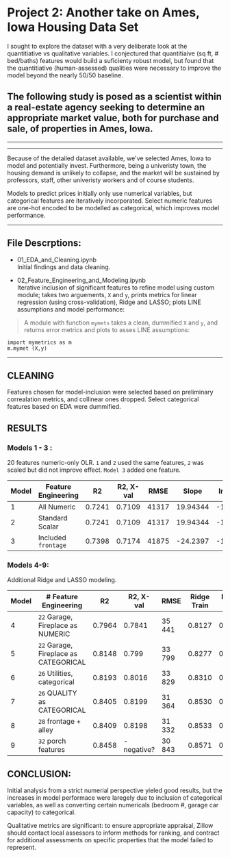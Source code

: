 # Project 2: Another take on Ames, Iowa Housing Data Set 
I sought to explore the dataset with a very deliberate look at the quantitiative vs qualitative variables. I conjectured that quantitiaive (sq ft, # bed/baths) features would build a suficienty robust model, but found that the quantitiative (human-assessed) qualities were necessary to improve the model beyond the nearly 50/50 baseline. 

The following study is posed as a scientist within a real-estate agency seeking to determine an appropriate market value, both for purchase and sale, of properties in Ames, Iowa. 
---
---
---
Because of the detailed dataset available, we've selected Ames, Iowa to model and potentially invest. Furthermore, being a univeristy town, the housing demand is unlikely to collapse, and the market will be sustained by professors, staff, other univeristy workers and of course students. 


Models to predict prices initially only use numerical variables, but categorical features are iteratively incorporated. Select numeric features are one-hot encoded to be modelled as categorical, which improves model performance. 

---
## File Descrptions: 
* 01_EDA_and_Cleaning.ipynb <br>
Initial findings and data cleaning. 

* 02_Feature_Engineering_and_Modeling.ipynb <br>
Iterative inclusion of significant features to refine model using custom module; takes two arguements, `X` and `y`, prints metrics for linear regression (using cross-validation), Ridge and LASSO; plots LINE assumptions and model performance: 


> A module with function `mymets` takes a clean, dummified `X` and `y`, and returns error metrics and plots to asses LINE assumptions: 

```
import mymetrics as m
m.mymet (X,y) 
```

---
## CLEANING
Features chosen for model-inclusion were selected based on preliminary correalation metrics, and collinear ones dropped.  Select categorical features based on EDA were dummified. 

## RESULTS
### Models 1 - 3 : 
20 features numeric-only OLR. `1` and `2` used the same features, `2` was scaled but did not improve effect. `Model 3` added one feature. 


Model   | Feature Engineering           | R2        | R2, X-val     | RMSE          | Slope         | Intercept             
---     | ---                           | ---       | ---           | ---           | ---           | ---    
1       | All Numeric                   | 0.7241    | 0.7109        | 41317         | 19.94344      | -1364941
2       | Standard Scalar               | 0.7241    | 0.7109        | 41317         | 19.94344      | -1364941
3       | Included `frontage`    | 0.7398   | 0.7174    | 41875 | -24.2397  | -1123871

### Models 4-9: 
Additional Ridge and LASSO modeling. 

Model| # Feature Engineering              | R2        | R2, X-val     | RMSE          |Ridge Train    | Ridge Test      | Lasso Train  | Laso Test       
---  | ---                              | ---       | ---           | ---           | ---           | ---    | ---  | --- 
4    | `22` Garage, Fireplace as NUMERIC     | 0.7964    | 0.7841        | 35 441        | 0.8127        | 0.761         | 0.814      | 0.756621
5    | `22` Garage, Fireplace as CATEGORICAL | 0.8148     | 0.799         | 33 799       | 0.8277          | 0.7898    | 0.8278    | 0.7854
6    | `26` Utilities, categorical   | 0.8193 | 0.8016 | 33 829 | 0.8310 | 0.7945 | 0.832 | 0.7890
7 | `26` QUALITY as CATEGORICAL |  0.8405| 0.8199 | 31 364 | 0.8530 | 0.8099 | 0.8553 | 0.8071 
8 | `28` frontage + alley | 0.8409 | 0.8198 | 31 332 | 0.8533 | 0.8101 | 0.8557 | 0.8072
9 | `32` porch features | 0.8458 | - negative? | 30 843 | 0.8571 | 0.8171 | 0.8593 | 0.8152


## CONCLUSION: 

Initial analysis from a strict numerial perspective yieled good results, but the increases in model performace were laregely due to inclusion of categorical variables, as well as converting certain numericals (bedroom #, garage car capacity) to categorical. 

Qualitative metrics are significant: to ensure appropriate appraisal, Zillow should contact local assessors to inform methods for ranking, and contract for additional assessments on specific properties that the model failed to represent. 